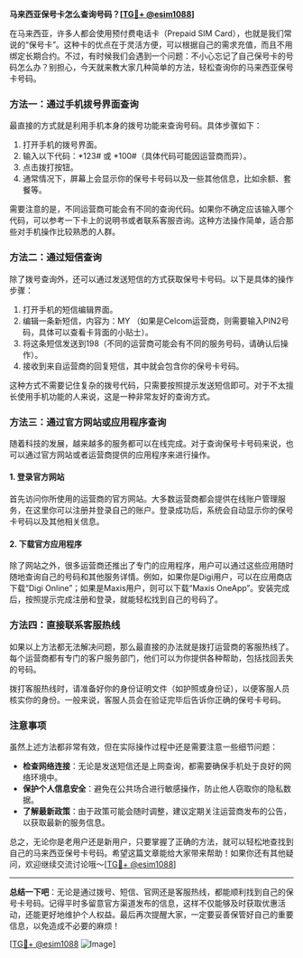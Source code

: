**马来西亚保号卡怎么查询号码？[[TG💪+ @esim1088](https://t.me/s/esim1088)]**

在马来西亚，许多人都会使用预付费电话卡（Prepaid SIM Card），也就是我们常说的“保号卡”。这种卡的优点在于灵活方便，可以根据自己的需求充值，而且不用绑定长期合约。不过，有时候我们会遇到一个问题：不小心忘记了自己保号卡的号码怎么办？别担心，今天就来教大家几种简单的方法，轻松查询你的马来西亚保号卡号码。

### 方法一：通过手机拨号界面查询

最直接的方式就是利用手机本身的拨号功能来查询号码。具体步骤如下：

1. 打开手机的拨号界面。
2. 输入以下代码：*123# 或 *100#（具体代码可能因运营商而异）。
3. 点击拨打按钮。
4. 通常情况下，屏幕上会显示你的保号卡号码以及一些其他信息，比如余额、套餐等。

需要注意的是，不同运营商可能会有不同的查询代码。如果你不确定应该输入哪个代码，可以参考一下卡上的说明书或者联系客服咨询。这种方法操作简单，适合那些对手机操作比较熟悉的人群。

### 方法二：通过短信查询

除了拨号查询外，还可以通过发送短信的方式获取保号卡号码。以下是具体的操作步骤：

1. 打开手机的短信编辑界面。
2. 编辑一条新短信，内容为：MY （如果是Celcom运营商，则需要输入PIN2号码，具体可以查看卡背面的小贴士）。
3. 将这条短信发送到198（不同的运营商可能会有不同的服务号码，请确认后操作）。
4. 接收到来自运营商的回复短信，其中就会包含你的保号卡号码。

这种方式不需要记住复杂的拨号代码，只需要按照提示发送短信即可。对于不太擅长使用手机功能的人来说，这是一种非常友好的查询方式。

### 方法三：通过官方网站或应用程序查询

随着科技的发展，越来越多的服务都可以在线完成。对于查询保号卡号码来说，也可以通过官方网站或者运营商提供的应用程序来进行操作。

#### 1. 登录官方网站
首先访问你所使用的运营商的官方网站。大多数运营商都会提供在线账户管理服务，在这里你可以注册并登录自己的账户。登录成功后，系统会自动显示你的保号卡号码以及其他相关信息。

#### 2. 下载官方应用程序
除了网站之外，很多运营商还推出了专门的应用程序，用户可以通过这些应用随时随地查询自己的号码和其他服务详情。例如，如果你是Digi用户，可以在应用商店下载“Digi Online”；如果是Maxis用户，则可以下载“Maxis OneApp”。安装完成后，按照提示完成注册和登录，就能轻松找到自己的号码了。

### 方法四：直接联系客服热线

如果以上方法都无法解决问题，那么最直接的办法就是拨打运营商的客服热线了。每个运营商都有专门的客户服务部门，他们可以为你提供各种帮助，包括找回丢失的号码。

拨打客服热线时，请准备好你的身份证明文件（如护照或身份证），以便客服人员核实你的身份。一般来说，客服人员会在验证完毕后告诉你正确的保号卡号码。

### 注意事项

虽然上述方法都非常有效，但在实际操作过程中还是需要注意一些细节问题：

- **检查网络连接**：无论是发送短信还是上网查询，都需要确保手机处于良好的网络环境中。
- **保护个人信息安全**：避免在公共场合进行敏感操作，防止他人窃取你的隐私数据。
- **了解最新政策**：由于政策可能会随时调整，建议定期关注运营商发布的公告，以获取最新的服务信息。

总之，无论你是老用户还是新用户，只要掌握了正确的方法，就可以轻松地查找到自己的马来西亚保号卡号码。希望这篇文章能给大家带来帮助！如果你还有其他疑问，欢迎继续交流讨论哦～[[TG💪+ @esim1088](https://t.me/s/esim1088)]

---

**总结一下吧**：无论是通过拨号、短信、官网还是客服热线，都能顺利找到自己的保号卡号码。记得平时多留意官方渠道发布的信息，这样不仅能够及时获取优惠活动，还能更好地维护个人权益。最后再次提醒大家，一定要妥善保管好自己的重要信息，以免造成不必要的麻烦！

[[TG💪+ @esim1088](https://t.me/s/esim1088) ![Image](https://i.postimg.cc/4NQfJmqS/Snipaste-2025-05-13-00-14-12.png)]